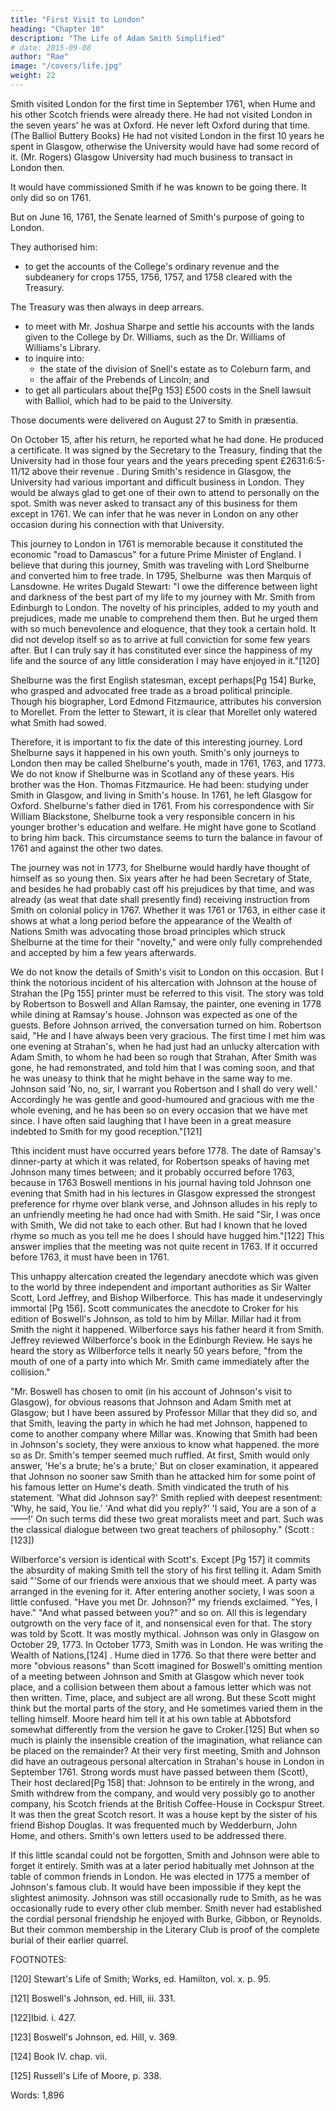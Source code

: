 ```yaml
---
title: "First Visit to London"
heading: "Chapter 10"
description: "The Life of Adam Smith Simplified"
# date: 2015-09-08
author: "Rae"
image: "/covers/life.jpg"
weight: 22
---
```



Smith visited London for the first time in September 1761, when Hume and his other Scotch friends were already there.
He had not visited London in the seven years' he was at Oxford.
He never left Oxford during that time. (The Balliol Buttery Books)
He had not visited London in the first 10 years he spent in Glasgow, otherwise the University would have had some record of it. (Mr. Rogers)
Glasgow University had much business to transact in London then.

It would have commissioned Smith if he was known to be going there.
It only did so on 1761.

But on June 16, 1761, the Senate learned of Smith's purpose of going to London.

They authorised him:
- to get the accounts of the College's ordinary revenue and the subdeanery for crops 1755, 1756, 1757, and 1758 cleared with the Treasury.

The Treasury was then always in deep arrears.
- to meet with Mr. Joshua Sharpe and settle his accounts with the lands given to the College by Dr. Williams, such as the Dr. Williams of Williams's Library.
- to inquire into:
  - the state of the division of Snell's estate as to Coleburn farm, and
  - the affair of the Prebends of Lincoln; and
- to get all particulars about the[Pg 153] £500 costs in the Snell lawsuit with Balliol, which had to be paid to the University.

Those documents were delivered on August 27 to Smith in præsentia.

On October 15, after his return, he reported what he had done.
He produced a certificate.
It was signed by the Secretary to the Treasury, finding that the University had in those four years and the years preceding spent £2631:6:5-11/12 above their revenue .
During Smith's residence in Glasgow, the University had various important and difficult business in London.
They would be always glad to get one of their own to attend to personally on the spot.
Smith was never asked to transact any of this business for them except in 1761.
We can infer that he was never in London on any other occasion during his connection with that University.


This journey to London in 1761 is memorable because it constituted the economic "road to Damascus" for a future Prime Minister of England.
I believe that during this journey, Smith was traveling with Lord Shelburne and converted him to free trade.
In 1795, Shelburne  was then Marquis of Lansdowne.
He writes Dugald Stewart: "I owe the difference between light and darkness of the best part of my life to my journey with Mr. Smith from Edinburgh to London.
The novelty of his principles, added to my youth and prejudices, made me unable to comprehend them then.
But he urged them with so much benevolence and eloquence, that they took a certain hold.
It did not develop itself so as to arrive at full conviction for some few years after.
But I can truly say it has constituted ever since the happiness of my life and the source of any little consideration I may have enjoyed in it."[120]




Shelburne was the first English statesman, except perhaps[Pg 154] Burke, who grasped and advocated free trade as a broad political principle.
Though his biographer, Lord Edmond Fitzmaurice, attributes his conversion to Morellet.
From the letter to Stewart, it is clear that Morellet only watered what Smith had sowed.




Therefore, it is important to fix the date of this interesting journey.
Lord Shelburne says it happened in his own youth.
Smith's only journeys to London then may be called Shelburne's youth, made in 1761, 1763, and 1773.
We do not know if Shelburne was in Scotland any of these years.
His brother was the Hon. Thomas Fitzmaurice.
He had been:
studying under Smith in Glasgow, and
living in Smith's house.
In 1761, he left Glasgow for Oxford.
Shelburne's father died in 1761.
From his correspondence with Sir William Blackstone, Shelburne took a very responsible concern in his younger brother's education and welfare.
He might have gone to Scotland to bring him back.
This circumstance seems to turn the balance in favour of 1761 and against the other two dates.




The journey was not in 1773, for Shelburne would hardly have thought of himself as so young then.
Six years after he had been Secretary of State, and besides he had probably cast off his prejudices by that time, and was already (as weat that date shall presently find) receiving instruction from Smith on colonial policy in 1767.
Whether it was 1761 or 1763, in either case it shows at what a long period before the appearance of the Wealth of Nations Smith was advocating those broad principles which struck Shelburne at the time for their "novelty," and
were only fully comprehended and accepted by him a few years afterwards.




We do not know the details of Smith's visit to London on this occasion.
But I think the notorious incident of his altercation with Johnson at the house of Strahan the [Pg 155] printer must be referred to this visit.
The story was told by Robertson to Boswell and Allan Ramsay, the painter, one evening in 1778 while dining at Ramsay's house.
Johnson was expected as one of the guests.
Before Johnson arrived, the conversation turned on him.
Robertson said, "He and I have always been very gracious.
The first time I met him was one evening at Strahan's, when he had just had an unlucky altercation with Adam Smith, to whom he had been so rough that Strahan,
After Smith was gone, he had remonstrated, and told him that I was coming soon, and that he was uneasy to think that he might behave in the same way to me.
Johnson said 'No, no, sir, I warrant you Robertson and I shall do very well.'
Accordingly he was gentle and good-humoured and gracious with me the whole evening, and
he has been so on every occasion that we have met since.
I have often said laughing that I have been in a great measure indebted to Smith for my good reception."[121]




Tthis incident must have occurred years before 1778.
The date of Ramsay's dinner-party at which it was related, for Robertson speaks of having met Johnson many times between;
and it probably occurred before 1763, because in 1763 Boswell mentions in his journal having told Johnson one evening that Smith had in his lectures in Glasgow expressed the strongest preference for rhyme over blank verse, and Johnson alludes in his reply to an unfriendly meeting he had once had with Smith.
He said "Sir, I was once with Smith,
We did not take to each other.
But had I known that he loved rhyme so much as you tell me he does I should have hugged him."[122]
This answer implies that the meeting was not quite recent in 1763.
If it occurred before 1763, it must have been in 1761.




This unhappy altercation created the legendary anecdote which was given to the world by three independent and important authorities as Sir Walter Scott, Lord Jeffrey, and Bishop Wilberforce.
This has made it undeservingly immortal [Pg 156].
Scott communicates the anecdote to Croker for his edition of Boswell's Johnson, as told to him by Millar.
Millar had it from Smith the night it happened.
Wilberforce says his father heard it from Smith.
Jeffrey reviewed Wilberforce's book in the Edinburgh Review.
He says he heard the story as Wilberforce tells it nearly 50 years before, "from the mouth of one of a party into which Mr. Smith came immediately after the collision."




"Mr. Boswell has chosen to omit (in his account of Johnson's visit to Glasgow), for obvious reasons that Johnson and Adam Smith met at Glasgow;
but I have been assured by Professor Millar that they did so, and
that Smith, leaving the party in which he had met Johnson, happened to come to another company where Millar was.
Knowing that Smith had been in Johnson's society, they were anxious to know what happened.
the more so as Dr. Smith's temper seemed much ruffled.
At first, Smith would only answer, 'He's a brute; he's a brute;'
But on closer examination, it appeared that Johnson no sooner saw Smith than he attacked him for some point of his famous letter on Hume's death.
Smith vindicated the truth of his statement.
'What did Johnson say?'
Smith replied with deepest resentment: 'Why, he said, You lie.'
'And what did you reply?'
'I said, You are a son of a ——!'
On such terms did these two great moralists meet and part.
Such was the classical dialogue between two great teachers of philosophy." (Scott :[123])




Wilberforce's version is identical with Scott's.
Except [Pg 157] it commits the absurdity of making Smith tell the story of his first telling it.
Adam Smith said "'Some of our friends were anxious that we should meet.
A party was arranged in the evening for it.
After entering another society, I was soon a little confused.
"Have you met Dr. Johnson?" my friends exclaimed.
"Yes, I have."
"And what passed between you?" and so on.
All this is legendary outgrowth on the very face of it, and nonsensical even for that.
The story was told by Scott.
It was mostly mythical.
Johnson was only in Glasgow on October 29, 1773.
In October 1773, Smith was in London.
He was writing the Wealth of Nations,[124] .
Hume died in 1776.
So that there were better and more "obvious reasons" than Scott imagined for Boswell's omitting mention of a meeting between Johnson and Smith at Glasgow which never took place, and a collision between them about a famous letter which was not then written.
Time, place, and subject are all wrong.
But these Scott might think but the mortal parts of the story, and
He sometimes varied them in the telling himself.
Moore heard him tell it at his own table at Abbotsford somewhat differently from the version he gave to Croker.[125]
But when so much is plainly the insensible creation of the imagination, what reliance can be placed on the remainder?
At their very first meeting, Smith and Johnson did have an outrageous personal altercation in Strahan's house in London in September 1761.
Strong words must have passed between them (Scott),
Their host declared[Pg 158] that:
Johnson to be entirely in the wrong, and
Smith withdrew from the company, and would very possibly go to another company, his Scotch friends at the British Coffee-House in Cockspur Street.
It was then the great Scotch resort.
It was a house kept by the sister of his friend Bishop Douglas.
It was frequented much by Wedderburn, John Home, and others.
Smith's own letters used to be addressed there.




If this little scandal could not be forgotten, Smith and Johnson were able to forget it entirely.
Smith was at a later period habitually met Johnson at the table of common friends in London.
He was elected in 1775 a member of Johnson's famous club.
It would have been impossible if they kept the slightest animosity.
Johnson was still occasionally rude to Smith, as he was occasionally rude to every other club member.
Smith never had established the cordial personal friendship he enjoyed with Burke, Gibbon, or Reynolds.
But their common membership in the Literary Club is proof of the complete burial of their earlier quarrel.




FOOTNOTES:

[120] Stewart's Life of Smith; Works, ed. Hamilton, vol. x. p. 95.

[121] Boswell's Johnson, ed. Hill, iii. 331.

[122]Ibid. i. 427.

[123] Boswell's Johnson, ed. Hill, v. 369.

[124] Book IV. chap. vii.

[125] Russell's Life of Moore, p. 338.




Words: 1,896
